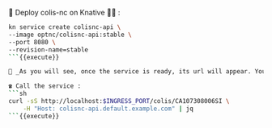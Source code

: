 🚀 Deploy colis-nc on Knative 🧑‍🚀 :
```sh
kn service create colisnc-api \
--image optnc/colisnc-api:stable \
--port 8080 \
--revision-name=stable
```{{execute}}

🔦 _As you will see, once the service is ready, its url will appear. You can also retrieve it with `kn service describe colis-api -o url`_

☎️ Call the service :
```sh
curl -sS http://localhost:$INGRESS_PORT/colis/CA107308006SI \
    -H "Host: colisnc-api.default.example.com" | jq
```{{execute}}
